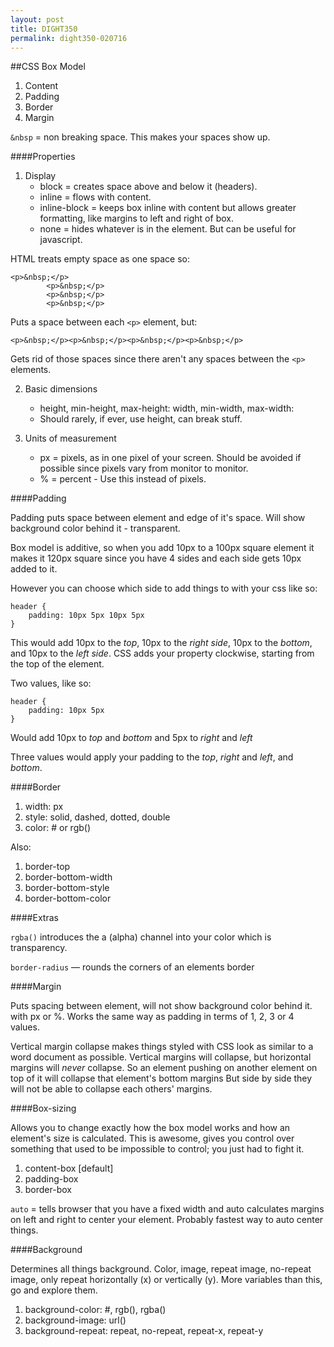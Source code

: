```yaml
---
layout: post
title: DIGHT350
permalink: dight350-020716
---
```


##CSS Box Model

1. Content
2. Padding
3. Border
4. Margin

`&nbsp` = non breaking space. This makes your spaces show up.

####Properties

1. Display
    - block = creates space above and below it (headers).
    - inline = flows with content.
    - inline-block = keeps box inline with content but allows greater formatting, like margins to left and right of box.
    - none = hides whatever is in the element. But can be useful for javascript.

HTML treats empty space as one space so:
```
<p>&nbsp;</p>
        <p>&nbsp;</p>
        <p>&nbsp;</p>
        <p>&nbsp;</p>
```

Puts a space between each `<p>` element, but:
```
<p>&nbsp;</p><p>&nbsp;</p><p>&nbsp;</p><p>&nbsp;</p>
```

Gets rid of those spaces since there aren't any spaces between the `<p>` elements.

2. Basic dimensions
    - height, min-height, max-height:
        width, min-width, max-width:
    - Should rarely, if ever, use height, can break stuff.

3. Units of measurement
    - px = pixels, as in one pixel of your screen. Should be avoided if possible since pixels vary from monitor to monitor.
    - % = percent - Use this instead of pixels.

####Padding

Padding puts space between element and edge of it's space. Will show background color behind it - transparent.

Box model is additive, so when you add 10px to a 100px square element it makes it 120px square since you have 4 sides and each side gets 10px added to it.

However you can choose which side to add things to with your css like so:
```
header {
    padding: 10px 5px 10px 5px
}
```

This would add 10px to the _top_, 10px to the _right side_, 10px to the _bottom_, and 10px to the _left side_. CSS adds your property clockwise, starting from the top of the element. 

Two values, like so:

```
header {
    padding: 10px 5px
}
```

Would add 10px to _top_ and _bottom_ and 5px to _right_ and _left_

Three values would apply your padding to the _top_, _right_ and _left_, and _bottom_.


####Border

1. width: px
2. style: solid, dashed, dotted, double
3. color: # or rgb()

Also:

1. border-top
2. border-bottom-width
3. border-bottom-style
4. border-bottom-color


####Extras

`rgba()` introduces the a (alpha) channel into your color which is transparency.

`border-radius` — rounds the corners of an elements border

####Margin

Puts spacing between element, will not show background color behind it. with px or %. Works the same way as padding in terms of 1, 2, 3 or 4 values.

Vertical margin collapse makes things styled with CSS look as similar to a word document as possible. Vertical margins will collapse, but horizontal margins will _never_ collapse. So an element pushing on another element on top of it will collapse that element's bottom margins But side by side they will not be able to collapse each others' margins.

####Box-sizing

Allows you to change exactly how the box model works and how an element's size is calculated. This is awesome, gives you control over something that used to be impossible to control; you just had to fight it.

1. content-box [default]
2. padding-box
3. border-box



`auto` = tells browser that you have a fixed width and auto calculates margins on left and right to center your element. Probably fastest way to auto center things.


####Background

Determines all things background. Color, image, repeat image, no-repeat image, only repeat horizontally (x) or vertically (y). More variables than this, go and explore them.

1. background-color: #, rgb(), rgba()
2. background-image: url()
3. background-repeat: repeat, no-repeat, repeat-x, repeat-y
